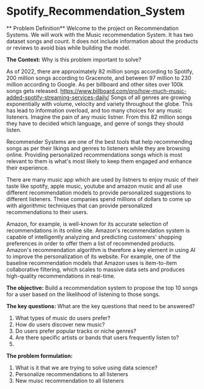 ﻿# Spotify_Recommendation_System
 ** Problem Definition**
Welcome to the project on Recommendation Systems. We will work with the Music recommendation System. It has two dataset songs and count. It does not include information about the products or reviews to avoid bias while building the model.

**The Context:**
Why is this problem important to solve?

As of 2022, there are approximately 82 million songs according to Spotify, 200 million songs according to Gracenote, and between 97 million to 230 million according to Google.
As per billboard and other sites over 100k songs gets released. https://www.billboard.com/pro/how-much-music-added-spotify-streaming-services-daily/
Songs of all genres are growing exponentially with volume, velocity and variety throughout the globe. This has lead to information overload, and too many choices for any music listeners. Imagine the pain of any music listner. From this 82 million songs they have to decided which language, and genre of songs they should listen.

Recommender Systems are one of the best tools that help recommending songs as per their likings and genres to listeners while they are browsing online. Providing personalized recommendations songs which is most relevant to them is what's most likely to keep them engaged and enhance their experience.

There are many music app which are used by listners to enjoy music of their taste like spotify, apple music, youtube and amazon music and all use different recommendation models to provide personalized suggestions to different listeners. These companies spend millions of dollars to come up with algorithmic techniques that can provide personalized recommendations to their users.

Amazon, for example, is well-known for its accurate selection of recommendations in its online site. Amazon's recommendation system is capable of intelligently analyzing and predicting customers' shopping preferences in order to offer them a list of recommended products. Amazon's recommendation algorithm is therefore a key element in using AI to improve the personalization of its website. For example, one of the baseline recommendation models that Amazon uses is item-to-item collaborative filtering, which scales to massive data sets and produces high-quality recommendations in real-time.

**The objective:**
Build a recommendation system to propose the top 10 songs for a user based on the likelihood of listening to those songs.

**The key questions:**
What are the key questions that need to be answered?
1. What types of music do users prefer?
2. How do users discover new music?
3. Do users prefer popular tracks or niche genres?
4. Are there specific artists or bands that users frequently listen to?
5. 
**The problem formulation:**
1. What is it that we are trying to solve using data science?
2. Personalize recommendations to all listeners
3. New muisc recommendation to all listeners

